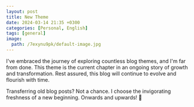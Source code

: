 ```yaml
---
layout: post
title: New Theme
date: 2024-03-14 21:35 +0300
categories: [Personal, English]
tags: [general]
image:
  path: /7exynu9pk/default-image.jpg
---
```


I've embraced the journey of exploring countless blog themes, and I'm far from done. This theme is the current chapter in an ongoing story of growth and transformation. Rest assured, this blog will continue to evolve and flourish with time.

Transferring old blog posts? Not a chance. I choose the invigorating freshness of a new beginning. Onwards and upwards! 🙌